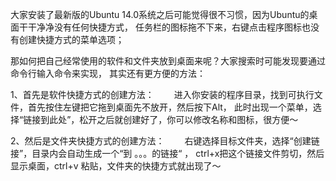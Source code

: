 大家安装了最新版的Ubuntu 14.0系统之后可能觉得很不习惯，因为Ubuntu的桌面干干净净没有任何快捷方式，
任务栏的图标拖不下来，右键点击程序图标也没有创建快捷方式的菜单选项；

那如何把自己经常使用的软件和文件夹放到桌面来呢？大家搜索时可能发现要通过命令行输入命令来实现，
其实还有更方便的方法：

1、首先是软件快捷方式的创建方法：
　　进入你安装的程序目录，找到可执行文件，首先按住左键把它拖到桌面先不放开，然后按下Alt，
	此时出现一个菜单，选择“链接到此处”，松开之后就创建好了，你可以修改名称和图标，很方便～

2、然后是文件夹快捷方式的创建方法：
　　右键选择目标文件夹，选择“创建链接”，目录内会自动生成一个“到 。。。的链接“ ，
	ctrl+x把这个链接文件剪切，然后显示桌面，ctrl+v 粘贴，文件夹的快捷方式就出现了～